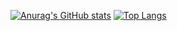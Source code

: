 [![Anurag's GitHub stats](https://github-readme-stats.vercel.app/api?username=purple-prince&hide=prs,contribs&show_icons=true&theme=midnight-purple)](https://github.com/anuraghazra/github-readme-stats)
[![Top Langs](https://github-readme-stats.vercel.app/api/top-langs/?username=purple-prince&langs_count=6&theme=midnight-purple)](https://github.com/anuraghazra/github-readme-stats)
